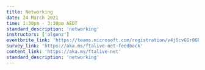 ```yaml
---
title: Networking
date: 24 March 2021
time: 1:30pm - 3:30pm AEDT
standard_description: 'networking'
instructors: ['algonz']
eventbrite_link: 'https://teams.microsoft.com/registration/v4j5cvGGr0GRqy180BHbRw,pr-8AgIhOkeyrQ9TNpVEag,mlpoWrUX6UetNMya96gqCw,Zd7o6VReBE2sbR3GotOeAw,rYc42JnLmUWHca22uwtjvg,zhSgojuvSEK1vCXYNURjKw?mode=read&tenantId=72f988bf-86f1-41af-91ab-2d7cd011db47'
survey_link: 'https://aka.ms/ftalive-net-feedback'
content_link: 'https://aka.ms/ftalive-net'
standard_description: 'networking'
---
```


